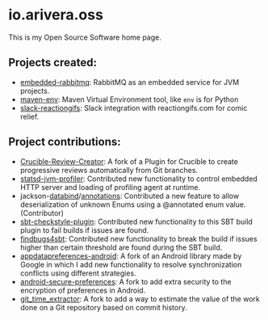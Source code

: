 # io.arivera.oss

This is my Open Source Software home page.

## Projects created:
 * [embedded-rabbitmq](https://github.com/AlejandroRivera/embedded-rabbitmq): RabbitMQ as an embedded service for JVM projects.
 * [maven-env](https://github.com/AlejandroRivera/maven-env): Maven Virtual Environment tool, like `env` is for Python
 * [slack-reactiongifs](https://github.com/AlejandroRivera/slack-reactiongifs): Slack integration with reactiongifs.com for comic relief.

## Project contributions:
 * [Crucible-Review-Creator](https://github.com/AlejandroRivera/Crucible-Review-Creator): A fork of a Plugin for Crucible to create progressive reviews automatically from Git branches.
 * [statsd-jvm-profiler](https://github.com/AlejandroRivera/statsd-jvm-profiler): Contributed new functionality to control embedded HTTP server and loading of profiling agent at runtime.
 * jackson-[databind](https://github.com/AlejandroRivera/jackson-databind)/[annotations](https://github.com/AlejandroRivera/jackson-annotations): Contributed a new feature to allow deserialization of unknown Enums using a @annotated enum value. (Contributor)
 * [sbt-checkstyle-plugin](https://github.com/AlejandroRivera/sbt-checkstyle-plugin): Contributed new functionality to this SBT build plugin to fail builds if issues are found.
 * [findbugs4sbt](https://github.com/AlejandroRivera/findbugs4sbt): Contributed new functionality to break the build if issues higher than certain threshold are found during the SBT build. 
 * [appdatapreferences-android](https://github.com/AlejandroRivera/appdatapreferences-android): A fork of an Android library made by Google in which I add new functionality to resolve synchronization conflicts using different strategies.
 * [android-secure-preferences](https://github.com/AlejandroRivera/android-secure-preferences): A fork to add extra security to the encryption of preferences in Android.
 * [git_time_extractor](https://github.com/AlejandroRivera/git_time_extractor): A fork to add a way to estimate the value of the work done on a Git repository based on commit history.
